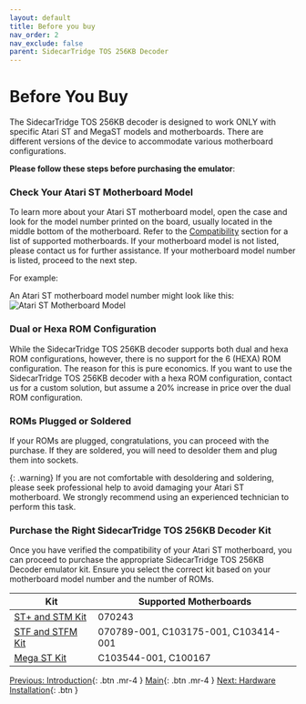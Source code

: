 ```yaml
---
layout: default
title: Before you buy
nav_order: 2
nav_exclude: false
parent: SidecarTridge TOS 256KB Decoder
---
```


# Before You Buy

The SidecarTridge TOS 256KB decoder is designed to work ONLY with specific Atari ST and MegaST models and motherboards. There are different versions of the device to accommodate various motherboard configurations. 

**Please follow these steps before purchasing the emulator**:

### Check Your Atari ST Motherboard Model

To learn more about your Atari ST motherboard model, open the case and look for the model number printed on the board, usually located in the middle bottom of the motherboard. Refer to the [Compatibility](/sidecartridge-tos-256kb-decoder/compatibility/) section for a list of supported motherboards. If your motherboard model is not listed, please contact us for further assistance. If your motherboard model number is listed, proceed to the next step.

For example:

An Atari ST motherboard model number might look like this:
![Atari ST Motherboard Model](/sidecartridge-tos-256kb-decoder/assets/images/sidecartridge-st2-motherboard.png)

### Dual or Hexa ROM Configuration

While the SidecarTridge TOS 256KB decoder supports both dual and hexa ROM configurations, however, there is no support for the 6 (HEXA) ROM configuration. The reason for this is pure economics. If you want to use the SidecarTridge TOS 256KB decoder with a hexa ROM configuration, contact us for a custom solution, but assume a 20% increase in price over the dual ROM configuration.

### ROMs Plugged or Soldered

If your ROMs are plugged, congratulations, you can proceed with the purchase. If they are soldered, you will need to desolder them and plug them into sockets. 

{: .warning}
If you are not comfortable with desoldering and soldering, please seek professional help to avoid damaging your Atari ST motherboard. We strongly recommend using an experienced technician to perform this task.

### Purchase the Right SidecarTridge TOS 256KB Decoder Kit

Once you have verified the compatibility of your Atari ST motherboard, you can proceed to purchase the appropriate SidecarTridge TOS 256KB Decoder emulator kit. Ensure you select the correct kit based on your motherboard model number and the number of ROMs.


| Kit | Supported Motherboards           |
|--------------------------------|----------------------------------|
| [ST+ and STM Kit](https://store.sidecartridge.com/products/256kb-decoder-tos-emulator-for-atari-st-megast?variant=50843744108877)           | 070243 |
| [STF and STFM Kit](https://store.sidecartridge.com/products/256kb-decoder-tos-emulator-for-atari-st-megast?variant=50500433379661)           | 070789-001, C103175-001, C103414-001 |
| [Mega ST Kit](https://store.sidecartridge.com/products/256kb-decoder-tos-emulator-for-atari-st-megast?variant=50500433412429)               | C103544-001, C100167                         |

[Previous: Introduction](/sidecartridge-tos-256kb-decoder/introduction/){: .btn .mr-4 }
[Main](/sidecartridge-tos-256kb-decoder/){: .btn .mr-4 }
[Next: Hardware Installation](/sidecartridge-tos-256kb-decoder/hardware-installation/){: .btn }
